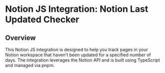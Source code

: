 # Notion JS Integration: Notion Last Updated Checker

## Overview

This Notion JS integration is designed to help you track pages in your Notion workspace that haven't been updated for a specified number of days. The integration leverages the Notion API and is built using TypeScript and managed via pnpm.
